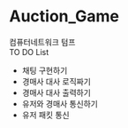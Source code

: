 # Auction_Game
컴퓨터네트워크 텀프  
TO DO List  
* 채팅 구현하기  
* 경매사 대사 로직짜기  
* 경매사 대사 출력하기  
* 유저와 경매사 통신하기  
* 유저 패킷 통신

